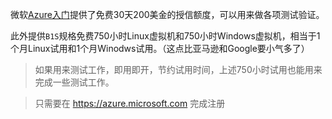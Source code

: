 

微软[Azure入门](https://azure.microsoft.com/zh-cn/get-started/)提供了免费30天200美金的授信额度，可以用来做各项测试验证。

此外提供`B1S`规格免费750小时Linux虚拟机和750小时Windows虚拟机，相当于1个月Linux试用和1个月Winodws试用。（这点比亚马逊和Google要小气多了）

> 如果用来测试工作，即用即开，节约试用时间，上述750小时试用也能用来完成一些测试工作。

> 只需要在 https://azure.microsoft.com 完成注册